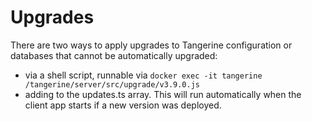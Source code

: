 # Upgrades

There are two ways to apply upgrades to Tangerine configuration or databases that cannot be automatically upgraded:
- via a shell script, runnable via `docker exec -it tangerine /tangerine/server/src/upgrade/v3.9.0.js`
- adding to the updates.ts array. This will run automatically when the client app starts if a new version was deployed.


